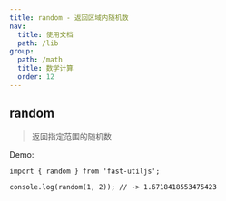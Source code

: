 ```yaml
---
title: random - 返回区域内随机数
nav:
  title: 使用文档
  path: /lib
group:
  path: /math
  title: 数学计算
  order: 12
---
```


## random

> 返回指定范围的随机数

Demo:

```tsx | pure
import { random } from 'fast-utiljs';

console.log(random(1, 2)); // -> 1.6718418553475423
```
